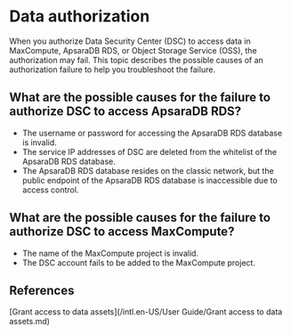 # Data authorization

When you authorize Data Security Center \(DSC\) to access data in MaxCompute, ApsaraDB RDS, or Object Storage Service \(OSS\), the authorization may fail. This topic describes the possible causes of an authorization failure to help you troubleshoot the failure.

## What are the possible causes for the failure to authorize DSC to access ApsaraDB RDS?

-   The username or password for accessing the ApsaraDB RDS database is invalid.
-   The service IP addresses of DSC are deleted from the whitelist of the ApsaraDB RDS database.
-   The ApsaraDB RDS database resides on the classic network, but the public endpoint of the ApsaraDB RDS database is inaccessible due to access control.

## What are the possible causes for the failure to authorize DSC to access MaxCompute?

-   The name of the MaxCompute project is invalid.
-   The DSC account fails to be added to the MaxCompute project.

## References

[Grant access to data assets](/intl.en-US/User Guide/Grant access to data assets.md)

